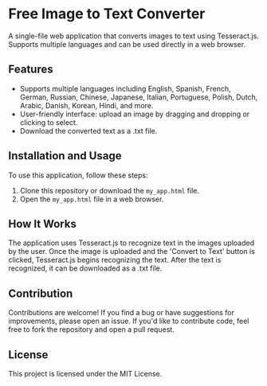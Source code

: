 # Free Image to Text Converter

A single-file web application that converts images to text using Tesseract.js. Supports multiple languages and can be used directly in a web browser.

## Features
- Supports multiple languages including English, Spanish, French, German, Russian, Chinese, Japanese, Italian, Portuguese, Polish, Dutch, Arabic, Danish, Korean, Hindi, and more.
- User-friendly interface: upload an image by dragging and dropping or clicking to select.
- Download the converted text as a .txt file.

## Installation and Usage
To use this application, follow these steps:
1. Clone this repository or download the `my_app.html` file.
2. Open the `my_app.html` file in a web browser.

## How It Works
The application uses Tesseract.js to recognize text in the images uploaded by the user. Once the image is uploaded and the 'Convert to Text' button is clicked, Tesseract.js begins recognizing the text. After the text is recognized, it can be downloaded as a .txt file.

## Contribution
Contributions are welcome! If you find a bug or have suggestions for improvements, please open an issue. If you'd like to contribute code, feel free to fork the repository and open a pull request.

## License
This project is licensed under the MIT License.
